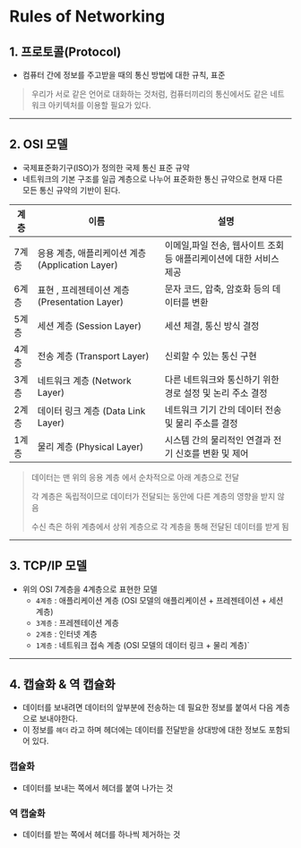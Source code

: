 # Rules of Networking

## 1. 프로토콜(Protocol)
- 컴퓨터 간에 정보를 주고받을 때의 통신 방법에 대한 규칙, 표준
>우리가 서로 같은 언어로 대화하는 것처럼, 컴퓨터끼리의 통신에서도 같은 네트워크 아키텍처를 이용할 필요가 있다.

---

## 2. OSI 모델
- 국제표준화기구(ISO)가 정의한 국제 통신 표준 규약
- 네트워크의 기본 구조를 일곱 계층으로 나누어 표준화한 통신 규약으로 현재 다른 모든 통신 규약의 기반이 된다.

| 계층   | 이름                                   | 설명                                     |
|------|--------------------------------------|----------------------------------------|
| 7계층  | 응용 계층, 애플리케이션 계층 (Application Layer) | 이메일,파일 전송, 웹사이트 조회 등 애플리케이션에 대한 서비스 제공 |
| 6계층  | 표현 , 프레젠테이션 계층 (Presentation Layer)  | 문자 코드, 압축, 암호화 등의 데이터를 변환              |
| 5계층  | 세션 계층 (Session Layer)                | 세션 체결, 통신 방식 결정                        |
| 4계층  | 전송 계층 (Transport Layer)              | 신뢰할 수 있는 통신 구현                         |
| 3계층  | 네트워크 계층 (Network Layer)              | 다른 네트워크와 통신하기 위한 경로 설정 및 논리 주소 결정      |
| 2계층  | 데이터 링크 계층 (Data Link Layer)          | 네트워크 기기 간의 데이터 전송 및 물리 주소를 결정          |
| 1계층  | 물리 계층 (Physical Layer)               | 시스템 간의 물리적인 연결과 전기 신호를 변환 및 제어         |

> 데이터는 맨 위의 응용 계층 에서 순차적으로 아래 계층으로 전달
> 
> 각 계층은 독립적이므로 데이터가 전달되는 동안에 다른 계층의 영향을 받지 않음
> 
> 수신 측은 하위 계층에서 상위 계층으로 각 계층을 통해 전달된 데이터를 받게 됨

---
## 3. TCP/IP 모델
- 위의 OSI 7계층을 4계층으로 표현한 모델
  - `4계층` : 애플리케이션 계층 (OSI 모델의 애플리케이션 + 프레젠테이션 + 세션 계층)
  - `3계층` : 프레젠테이션 계층 
  - `2계층` : 인터넷 계층 
  - `1계층` : 네트워크 접속 계층 (OSI 모델의 데이터 링크 + 물리 계층)`  

---
## 4. 캡슐화 & 역 캡슐화
- 데이터를 보내려면 데이터의 앞부분에 전송하는 데 필요한 정보를 붙여서 다음 계층으로 보내야한다.
- 이 정보를 `헤더` 라고 하며 헤더에는 데이터를 전달받을 상대방에 대한 정보도 포함되어 있다.

### 캡슐화
- 데이터를 보내는 쪽에서 헤더를 붙여 나가는 것

### 역 캡술화
- 데이터를 받는 쪽에서 헤더를 하나씩 제거하는 것
